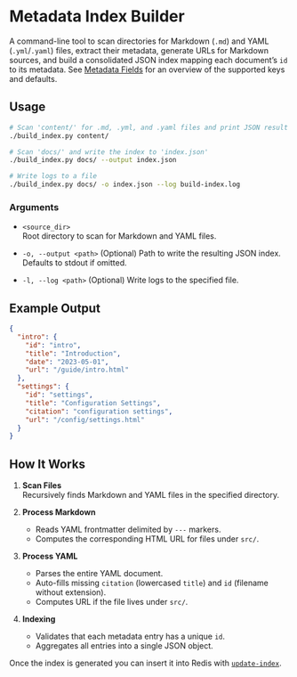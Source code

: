 # Metadata Index Builder

A command-line tool to scan directories for Markdown (`.md`) and YAML
(`.yml`/`.yaml`) files, extract their metadata, generate URLs for Markdown
sources, and build a consolidated JSON index mapping each document’s `id` to its
metadata. See [Metadata Fields](metadata-fields.md) for an overview of the
supported keys and defaults.

## Usage

```bash
# Scan 'content/' for .md, .yml, and .yaml files and print JSON result
./build_index.py content/

# Scan 'docs/' and write the index to 'index.json'
./build_index.py docs/ --output index.json

# Write logs to a file
./build_index.py docs/ -o index.json --log build-index.log
```

### Arguments

- `<source_dir>`  
  Root directory to scan for Markdown and YAML files.

- `-o, --output <path>`
  (Optional) Path to write the resulting JSON index. Defaults to stdout if omitted.

- `-l, --log <path>`
  (Optional) Write logs to the specified file.

## Example Output

```json
{
  "intro": {
    "id": "intro",
    "title": "Introduction",
    "date": "2023-05-01",
    "url": "/guide/intro.html"
  },
  "settings": {
    "id": "settings",
    "title": "Configuration Settings",
    "citation": "configuration settings",
    "url": "/config/settings.html"
  }
}
```

## How It Works

1. **Scan Files**  
   Recursively finds Markdown and YAML files in the specified directory.

2. **Process Markdown**  
   - Reads YAML frontmatter delimited by `---` markers.  
   - Computes the corresponding HTML URL for files under `src/`.

3. **Process YAML**  
   - Parses the entire YAML document.  
   - Auto-fills missing `citation` (lowercased `title`) and `id` (filename without extension).  
   - Computes URL if the file lives under `src/`.

4. **Indexing**
   - Validates that each metadata entry has a unique `id`.
   - Aggregates all entries into a single JSON object.

Once the index is generated you can insert it into Redis with
[`update-index`](update-index.md).

